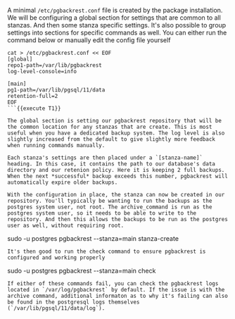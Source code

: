 A minimal `/etc/pgbackrest.conf` file is created by the package installation. We will be configuring a global section for settings that are common to all stanzas. And then some stanza specific settings. It's also possible to group settings into sections for specific commands as well. You can either run the command below or manually edit the config file yourself 
```
cat > /etc/pgbackrest.conf << EOF
[global]
repo1-path=/var/lib/pgbackrest
log-level-console=info

[main]
pg1-path=/var/lib/pgsql/11/data
retention-full=2
EOF
```{{execute T1}}

The global section is setting our pgbackrest repository that will be the common location for any stanzas that are create. This is most useful when you have a dedicated backup system. The log level is also slightly increased from the default to give slightly more feedback when running commands manually.

Each stanza's settings are then placed under a `[stanza-name]` heading. In this case, it contains the path to our database's data directory and our retenion policy. Here it is keeping 2 full backups. When the next *successful* backup exceeds this number, pgbackrest will automatically expire older backups.

With the configuration in place, the stanza can now be created in our repository. You'll typically be wanting to run the backups as the postgres system user, not root. The archive_command is run as the postgres system user, so it needs to be able to write to the repository. And then this allows the backups to be run as the postgres user as well, without requiring root.
```
sudo -u postgres pgbackrest --stanza=main stanza-create
```{{execute T1}}
It's then good to run the check command to ensure pgbackrest is configured and working properly
```
sudo -u postgres pgbackrest --stanza=main check
```{{execute T1}}
If either of these commands fail, you can check the pgbackrest logs located in `/var/log/pgbackrest` by default. If the issue is with the archive command, additional informaton as to why it's failing can also be found in the postgresql logs themselves (`/var/lib/pgsql/11/data/log`).



